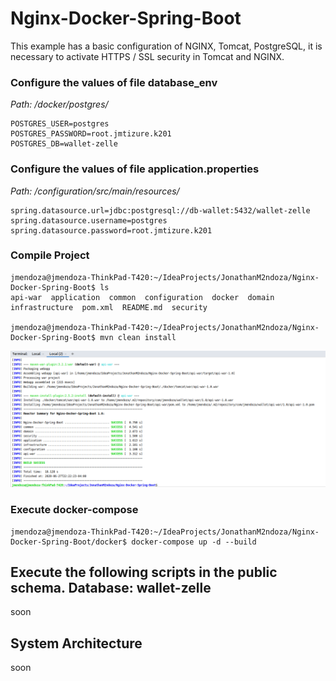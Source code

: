 # Nginx-Docker-Spring-Boot

This example has a basic configuration of NGINX, Tomcat, PostgreSQL, it is necessary to activate HTTPS / SSL security in Tomcat and NGINX.

### Configure the values of file database_env 

*Path: /docker/postgres/*

```shell
POSTGRES_USER=postgres
POSTGRES_PASSWORD=root.jmtizure.k201
POSTGRES_DB=wallet-zelle
```

### Configure the values of file application.properties 

*Path: /configuration/src/main/resources/*

```shell
spring.datasource.url=jdbc:postgresql://db-wallet:5432/wallet-zelle
spring.datasource.username=postgres
spring.datasource.password=root.jmtizure.k201
```
### Compile Project

```shell
jmendoza@jmendoza-ThinkPad-T420:~/IdeaProjects/JonathanM2ndoza/Nginx-Docker-Spring-Boot$ ls
api-war  application  common  configuration  docker  domain  infrastructure  pom.xml  README.md  security

jmendoza@jmendoza-ThinkPad-T420:~/IdeaProjects/JonathanM2ndoza/Nginx-Docker-Spring-Boot$ mvn clean install
```

![Screenshot](prtsc/Deploy-Wallet-1.png)

### Execute docker-compose 

```shell
jmendoza@jmendoza-ThinkPad-T420:~/IdeaProjects/JonathanM2ndoza/Nginx-Docker-Spring-Boot/docker$ docker-compose up -d --build
```

## Execute the following scripts in the public schema. Database: wallet-zelle

soon

## System Architecture

soon
